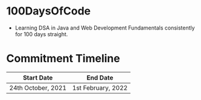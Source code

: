 # 100DaysOfCode
- Learning DSA in Java and Web Development Fundamentals consistently for 100 days straight.

# Commitment Timeline 


| Start Date  | End Date    |
| ----------- | ----------- |
| 24th October, 2021 | 1st February, 2022 |
